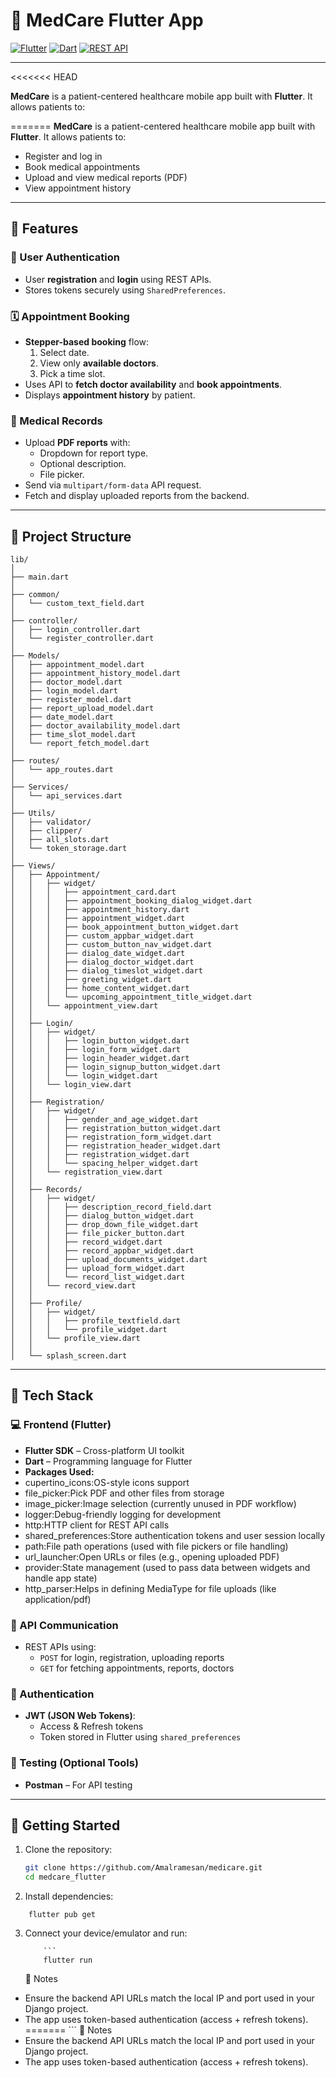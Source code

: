 # 🏥 MedCare Flutter App

[![Flutter](https://img.shields.io/badge/Flutter-02569B?style=for-the-badge&logo=flutter&logoColor=white)](https://flutter.dev)
[![Dart](https://img.shields.io/badge/Dart-0175C2?style=for-the-badge&logo=dart&logoColor=white)](https://dart.dev)
[![REST API](https://img.shields.io/badge/REST%20API-FF6C37?style=for-the-badge&logo=api&logoColor=white)]()

---
<<<<<<< HEAD

**MedCare** is a patient-centered healthcare mobile app built with **Flutter**. It allows patients to:

=======
**MedCare** is a patient-centered healthcare mobile app built with **Flutter**. It allows patients to:
- Register and log in
- Book medical appointments
- Upload and view medical reports (PDF)
- View appointment history

---

## 📲 Features

### 👤 User Authentication

- User **registration** and **login** using REST APIs.
- Stores tokens securely using `SharedPreferences`.

### 🗓️ Appointment Booking

- **Stepper-based booking** flow:
  1. Select date.
  2. View only **available doctors**.
  3. Pick a time slot.
- Uses API to **fetch doctor availability** and **book appointments**.
- Displays **appointment history** by patient.

### 📄 Medical Records

- Upload **PDF reports** with:
  - Dropdown for report type.
  - Optional description.
  - File picker.
- Send via `multipart/form-data` API request.
- Fetch and display uploaded reports from the backend.

---

## 🧱 Project Structure

```
lib/
│
├── main.dart
│
├── common/
│   └── custom_text_field.dart
│
├── controller/
│   ├── login_controller.dart
│   └── register_controller.dart
│
├── Models/
│   ├── appointment_model.dart
│   ├── appointment_history_model.dart
│   ├── doctor_model.dart
│   ├── login_model.dart
│   ├── register_model.dart
│   ├── report_upload_model.dart
│   ├── date_model.dart
│   ├── doctor_availability_model.dart
│   ├── time_slot_model.dart
│   └── report_fetch_model.dart
│
├── routes/
│   └── app_routes.dart
│
├── Services/
│   └── api_services.dart
│
├── Utils/
│   ├── validator/
│   ├── clipper/
│   ├── all_slots.dart
│   └── token_storage.dart
│
├── Views/
│   ├── Appointment/
│   │   ├── widget/
│   │   │   ├── appointment_card.dart
│   │   │   ├── appointment_booking_dialog_widget.dart
│   │   │   ├── appointment_history.dart
│   │   │   ├── appointment_widget.dart
│   │   │   ├── book_appointment_button_widget.dart
│   │   │   ├── custom_appbar_widget.dart
│   │   │   ├── custom_button_nav_widget.dart
│   │   │   ├── dialog_date_widget.dart
│   │   │   ├── dialog_doctor_widget.dart
│   │   │   ├── dialog_timeslot_widget.dart
│   │   │   ├── greeting_widget.dart
│   │   │   ├── home_content_widget.dart
│   │   │   └── upcoming_appointment_title_widget.dart
│   │   └── appointment_view.dart
│   │
│   ├── Login/
│   │   ├── widget/
│   │   │   ├── login_button_widget.dart
│   │   │   ├── login_form_widget.dart
│   │   │   ├── login_header_widget.dart
│   │   │   ├── login_signup_button_widget.dart
│   │   │   └── login_widget.dart
│   │   └── login_view.dart
│   │
│   ├── Registration/
│   │   ├── widget/
│   │   │   ├── gender_and_age_widget.dart
│   │   │   ├── registration_button_widget.dart
│   │   │   ├── registration_form_widget.dart
│   │   │   ├── registration_header_widget.dart
│   │   │   ├── registration_widget.dart
│   │   │   └── spacing_helper_widget.dart
│   │   └── registration_view.dart
│   │
│   ├── Records/
│   │   ├── widget/
│   │   │   ├── description_record_field.dart
│   │   │   ├── dialog_button_widget.dart
│   │   │   ├── drop_down_file_widget.dart
│   │   │   ├── file_picker_button.dart
│   │   │   ├── record_widget.dart
│   │   │   ├── record_appbar_widget.dart
│   │   │   ├── upload_documents_widget.dart
│   │   │   ├── upload_form_widget.dart
│   │   │   └── record_list_widget.dart
│   │   └── record_view.dart
│   │
│   ├── Profile/
│   │   ├── widget/
│   │   │   ├── profile_textfield.dart
│   │   │   └── profile_widget.dart
│   │   └── profile_view.dart
│   │
│   └── splash_screen.dart

```

---

## 🧰 Tech Stack

### 💻 Frontend (Flutter)

- **Flutter SDK** – Cross-platform UI toolkit
- **Dart** – Programming language for Flutter
- **Packages Used:**
- cupertino_icons:OS-style icons support
- file_picker:Pick PDF and other files from storage
- image_picker:Image selection (currently unused in PDF workflow)
- logger:Debug-friendly logging for development
- http:HTTP client for REST API calls
- shared_preferences:Store authentication tokens and user session locally
- path:File path operations (used with file pickers or file handling)
- url_launcher:Open URLs or files (e.g., opening uploaded PDF)
- provider:State management (used to pass data between widgets and handle app state)
- http_parser:Helps in defining MediaType for file uploads (like application/pdf)


### 📡 API Communication

- REST APIs using:
  - `POST` for login, registration, uploading reports
  - `GET` for fetching appointments, reports, doctors

### 🔐 Authentication

- **JWT (JSON Web Tokens)**:
  - Access & Refresh tokens
  - Token stored in Flutter using `shared_preferences`

### 🧪 Testing (Optional Tools)
- **Postman** – For API testing

---

## 🚀 Getting Started

1. Clone the repository:

   ```bash
   git clone https://github.com/Amalramesan/medicare.git
   cd medcare_flutter

   ```

2. Install dependencies:

```
    flutter pub get
```

3.  Connect your device/emulator and run:

            ```
            flutter run

    📌 Notes

- Ensure the backend API URLs match the local IP and port used in your Django project.
- The app uses token-based authentication (access + refresh tokens).
=======
        ```
📌 Notes
- Ensure the backend API URLs match the local IP and port used in your Django project.
- The app uses token-based authentication (access + refresh tokens).

